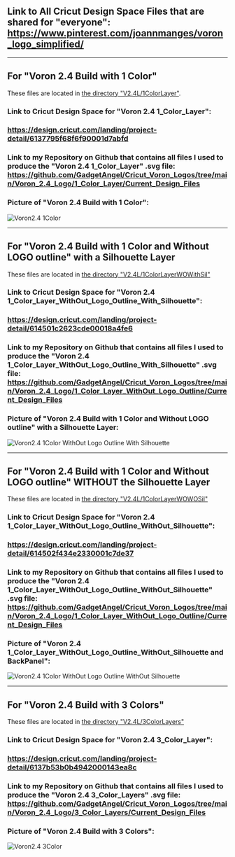 ## Link to All Cricut Design Space Files that are shared for "everyone": https://www.pinterest.com/joannmanges/voron_logo_simplified/

---

## For "Voron 2.4 Build with 1 Color"

These files are located in [the directory "V2.4L/1ColorLayer"](.\1ColorLayer).

### Link to Cricut Design Space for "Voron 2.4 1_Color_Layer":
### https://design.cricut.com/landing/project-detail/6137795f68f6f90001d7abfd

### Link to my Repository on Github that contains all files I used to produce the "Voron 2.4 1_Color_Layer" .svg file: https://github.com/GadgetAngel/Cricut_Voron_Logos/tree/main/Voron_2.4_Logo/1_Color_Layer/Current_Design_Files

### Picture of "Voron 2.4 Build with 1 Color":
![Voron2.4 1Color](../images/V2.4_1Color.jpg)

---

## For "Voron 2.4 Build with 1 Color and Without LOGO outline" with a Silhouette Layer

These files are located in [the directory "V2.4L/1ColorLayerWOWithSil"](.\1ColorLayerWOWithSil)

### Link to Cricut Design Space for "Voron 2.4 1_Color_Layer_WithOut_Logo_Outline_With_Silhouette":
### https://design.cricut.com/landing/project-detail/614501c2623cde00018a4fe6

### Link to my Repository on Github that contains all files I used to produce the "Voron 2.4 1_Color_Layer_WithOut_Logo_Outline_With_Silhouette" .svg file: https://github.com/GadgetAngel/Cricut_Voron_Logos/tree/main/Voron_2.4_Logo/1_Color_Layer_WithOut_Logo_Outline/Current_Design_Files

### Picture of "Voron 2.4 Build with 1 Color and Without LOGO outline" with a Silhouette Layer:
![Voron2.4 1Color WithOut Logo Outline With Silhouette](../images/V2.4_1ColorWOWithSil.jpg)

---

## For "Voron 2.4 Build with 1 Color and Without LOGO outline" WITHOUT the Silhouette Layer

These files are located in [the directory "V2.4L/1ColorLayerWOWOSil"](.\1ColorLayerWOWOSil)

### Link to Cricut Design Space for "Voron 2.4 1_Color_Layer_WithOut_Logo_Outline_WithOut_Silhouette":
### https://design.cricut.com/landing/project-detail/614502f434e2330001c7de37

### Link to my Repository on Github that contains all files I used to produce the "Voron 2.4 1_Color_Layer_WithOut_Logo_Outline_WithOut_Silhouette" .svg file: https://github.com/GadgetAngel/Cricut_Voron_Logos/tree/main/Voron_2.4_Logo/1_Color_Layer_WithOut_Logo_Outline/Current_Design_Files

### Picture of "Voron 2.4 1_Color_Layer_WithOut_Logo_Outline_WithOut_Silhouette and BackPanel":
![Voron2.4 1Color WithOut Logo Outline WithOut Silhouette](../images/V2.4_1ColorWOWOSil.jpg)

---

## For "Voron 2.4 Build with 3 Colors"

These files are located in [the directory "V2.4L/3ColorLayers"](.\3ColorLayers)

### Link to Cricut Design Space for "Voron 2.4 3_Color_Layer":
### https://design.cricut.com/landing/project-detail/6137b53b0b4942000143ea8c

### Link to my Repository on Github that contains all files I used to produce the "Voron 2.4 3_Color_Layers" .svg file: https://github.com/GadgetAngel/Cricut_Voron_Logos/tree/main/Voron_2.4_Logo/3_Color_Layers/Current_Design_Files

### Picture of "Voron 2.4 Build with 3 Colors":
![Voron2.4 3Color](../images/V2.4_3Color.jpg)


